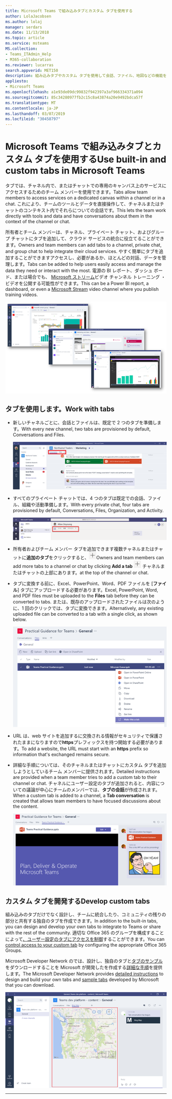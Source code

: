 ```yaml
---
title: Microsoft Teams で組み込みタブとカスタム タブを使用する
author: LolaJacobsen
ms.author: lolaj
manager: serdars
ms.date: 11/13/2018
ms.topic: article
ms.service: msteams
MS.collection:
- Teams_ITAdmin_Help
- M365-collaboration
ms.reviewer: lucarras
search.appverid: MET150
description: 組み込みタブやカスタム タブを使用して会話、ファイル、地図などの機能を追加する方法について説明します。
appliesto:
- Microsoft Teams
ms.openlocfilehash: a1e93de09dc99832f942397a3af966334371a094
ms.sourcegitcommit: 85c34280977fb2c15c8a43874a20e9492bdca57f
ms.translationtype: MT
ms.contentlocale: ja-JP
ms.lasthandoff: 03/07/2019
ms.locfileid: "30458797"
---
```

<a name="use-built-in-and-custom-tabs-in-microsoft-teams"></a><span data-ttu-id="8289a-103">Microsoft Teams で組み込みタブとカスタム タブを使用する</span><span class="sxs-lookup"><span data-stu-id="8289a-103">Use built-in and custom tabs in Microsoft Teams</span></span>
==================================================

<span data-ttu-id="8289a-104">タブでは、チャネル内で、またはチャットでの専用のキャンバス上のサービスにアクセスするためのチーム メンバーを使用できます。</span><span class="sxs-lookup"><span data-stu-id="8289a-104">Tabs allow team members to access services on a dedicated canvas within a channel or in a chat.</span></span> <span data-ttu-id="8289a-105">これにより、チームのツールとデータを直接操作して、チャネルまたはチャットのコンテキスト内でそれらについての会話です。</span><span class="sxs-lookup"><span data-stu-id="8289a-105">This lets the team work directly with tools and data and have conversations about them in the context of the channel or chat.</span></span> 

<span data-ttu-id="8289a-106">所有者とチーム メンバーは、チャネル、プライベート チャット、およびグループ チャットにタブを追加して、クラウド サービスの統合に役立てることができます。</span><span class="sxs-lookup"><span data-stu-id="8289a-106">Owners and team members can add tabs to a channel, private chat, and group chat to help integrate their cloud services.</span></span> <span data-ttu-id="8289a-107">やすく簡単にタブを追加することができますアクセスし、必要があるか、ほとんどの対話、データを管理します。</span><span class="sxs-lookup"><span data-stu-id="8289a-107">Tabs can be added to help users easily access and manage the data they need or interact with the most.</span></span> <span data-ttu-id="8289a-108">電源の BI レポート、ダッシュ ボード、または場合でも、 [Microsoft ストリーム](https://go.microsoft.com/fwlink/?linkid=855785)ビデオ チャンネル トレーニング ・ ビデオを公開する可能性ができます。</span><span class="sxs-lookup"><span data-stu-id="8289a-108">This can be a Power BI report, a dashboard, or even a [Microsoft Stream](https://go.microsoft.com/fwlink/?linkid=855785) video channel where you publish training videos.</span></span>

![タブにある色々なコンテンツの 3 つのスクリーンショット](media/Use_built-in_and_custom_tabs_in_Microsoft_Teams_image4.png)

## <a name="work-with-tabs"></a><span data-ttu-id="8289a-110">タブを使用します。</span><span class="sxs-lookup"><span data-stu-id="8289a-110">Work with tabs</span></span>

- <span data-ttu-id="8289a-111">新しいチャネルごとに、会話とファイルは、既定で 2 つのタブを準備します。</span><span class="sxs-lookup"><span data-stu-id="8289a-111">With every new channel, two tabs are provisioned by default, Conversations and Files.</span></span> 

    ![Marketing チームの [会話] セクションのスクリーンショット](media/Use_built-in_and_custom_tabs_in_Microsoft_Teams_image1.png)
- <span data-ttu-id="8289a-113">すべてのプライベート チャットでは、4 つのタブは既定での会話、ファイル、組織や活動準備します。</span><span class="sxs-lookup"><span data-stu-id="8289a-113">With every private chat, four tabs are provisioned by default, Conversations, Files, Organization, and Activity.</span></span>

    ![チャットのタブのスクリーン ショットです。](media/Use_built-in_and_custom_tabs_add_tabs_to_a_chat.png)

- <span data-ttu-id="8289a-115">所有者およびチーム メンバー タブを追加できます複数チャネルまたはチャットに**追加のタブ**をクリックすると、![を示す、[タブ] ボタンの追加のスクリーン ショット、(+) 記号。](media/Use_built-in_and_custom_tabs_add_a_tab_button.png)</span><span class="sxs-lookup"><span data-stu-id="8289a-115">Owners and team members can add more tabs to a channel or chat by clicking **Add a tab** ![Screenshot of the Add a tab button, showing a + sign.](media/Use_built-in_and_custom_tabs_add_a_tab_button.png)</span></span> <span data-ttu-id="8289a-116">チャネルまたはチャットの上部にあります。</span><span class="sxs-lookup"><span data-stu-id="8289a-116">at the top of the channel or chat.</span></span>

- <span data-ttu-id="8289a-117">タブに変換する前に、Excel、PowerPoint、Word、PDF ファイルを [**ファイル**] タブにアップロードする必要があります。</span><span class="sxs-lookup"><span data-stu-id="8289a-117">Excel, PowerPoint, Word, and PDF files must be uploaded to the **Files** tab before they can be converted to tabs.</span></span> <span data-ttu-id="8289a-118">または、既存のアップロードされたファイルは次のように、1 回のクリックでは、タブに変換できます。</span><span class="sxs-lookup"><span data-stu-id="8289a-118">Alternatively, any existing uploaded file can be converted to a tab with a single click, as shown below.</span></span>

    ![PowerPoint ファイルが選択された状態の [ファイル] タブのスクリーンショット。](media/Use_built-in_and_custom_tabs_in_Microsoft_Teams_image2.png)

- <span data-ttu-id="8289a-120">URL は、web サイトを追加するに交換される情報がセキュリティで保護されたままになりますので**https**プレフィックスを持つ開始する必要があります。</span><span class="sxs-lookup"><span data-stu-id="8289a-120">To add a website, the URL must start with an **https** prefix so information that's exchanged remains secure.</span></span>

- <span data-ttu-id="8289a-121">詳細な手順については、そのチャネルまたはチャットにカスタム タブを追加しようとしているチーム メンバーに提供されます。</span><span class="sxs-lookup"><span data-stu-id="8289a-121">Detailed instructions are provided when a team member tries to add a custom tab to their channel or chat.</span></span> <span data-ttu-id="8289a-122">チャネルにユーザー設定のタブが追加されると、内容についての議論が中心にチームのメンバーでは、**タブの会話**が作成されます。</span><span class="sxs-lookup"><span data-stu-id="8289a-122">When a custom tab is added to a channel, a **Tab conversation** is created that allows team members to have focused discussions about the content.</span></span>

    ![ウィンドウの右側にあるタブの会話が含まれているカスタム タブのスクリーンショット。](media/Use_built-in_and_custom_tabs_in_Microsoft_Teams_image3.png)

## <a name="develop-custom-tabs"></a><span data-ttu-id="8289a-124">カスタム タブを開発する</span><span class="sxs-lookup"><span data-stu-id="8289a-124">Develop custom tabs</span></span>

<span data-ttu-id="8289a-125">組み込みのタブだけでなく設計し、チームに統合したり、コミュニティの残りの部分と共有する独自のタブを作成できます。</span><span class="sxs-lookup"><span data-stu-id="8289a-125">In addition to the built-in tabs, you can design and develop your own tabs to integrate to Teams or share with the rest of the community.</span></span> <span data-ttu-id="8289a-126">適切な Office 365 のグループを構成することによって[、ユーザー設定のタブにアクセスを制御](https://docs.microsoft.com/en-us/microsoftteams/platform/get-started/design#streamline-access)することができます。</span><span class="sxs-lookup"><span data-stu-id="8289a-126">You can [control access to your custom tab](https://docs.microsoft.com/en-us/microsoftteams/platform/get-started/design#streamline-access) by configuring the appropriate Office 365 Groups.</span></span>

<span data-ttu-id="8289a-127">Microsoft Developer Network のでは、設計し、独自のタブと[タブのサンプル](https://go.microsoft.com/fwlink/?linkid=855787)をダウンロードすることを Microsoft が開発したを作成する[詳細な手順](https://go.microsoft.com/fwlink/?linkid=855786)を提供します。</span><span class="sxs-lookup"><span data-stu-id="8289a-127">The Microsoft Developer Network provides [detailed instructions](https://go.microsoft.com/fwlink/?linkid=855786) to design and build your own tabs and [sample tabs](https://go.microsoft.com/fwlink/?linkid=855787) developed by Microsoft that you can download.</span></span>

![Microsoft Teams のサンプル カスタム タブのスクリーンショット。](media/Use_built-in_and_custom_tabs_in_Microsoft_Teams_image5.png)

---
